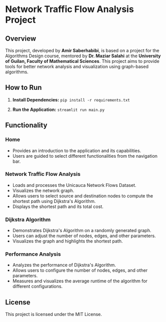 # Network Traffic Flow Analysis Project

## Overview
This project, developed by **Amir Saberhabibi**, is based on a project for the Algorithms Design course, mentored by **Dr. Maziar Salahi** at the **University of Guilan, Faculty of Mathematical Sciences**. This project aims to provide tools for better network analysis and visualization using graph-based algorithms.


## How to Run

1. **Install Dependencies:**
        ```
pip install -r requirements.txt
        ```

2. **Run the Application:**
        ```
streamlit run main.py
        ```

## Functionality

### Home
- Provides an introduction to the application and its capabilities.
- Users are guided to select different functionalities from the navigation bar.

### Network Traffic Flow Analysis
- Loads and processes the Unicauca Network Flows Dataset.
- Visualizes the network graph.
- Allows users to select source and destination nodes to compute the shortest path using Dijkstra's Algorithm.
- Displays the shortest path and its total cost.

### Dijkstra Algorithm
- Demonstrates Dijkstra's Algorithm on a randomly generated graph.
- Users can adjust the number of nodes, edges, and other parameters.
- Visualizes the graph and highlights the shortest path.

### Performance Analysis
- Analyzes the performance of Dijkstra's Algorithm.
- Allows users to configure the number of nodes, edges, and other parameters.
- Measures and visualizes the average runtime of the algorithm for different configurations.


## License
This project is licensed under the MIT License.
